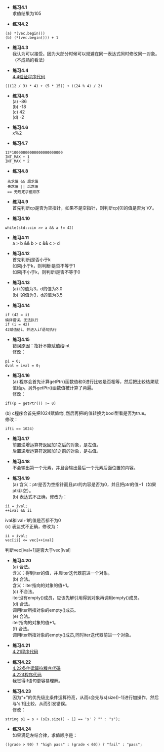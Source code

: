 * **练习4.1**  
求值结果为105  

* **练习4.2**  
```
(a) *(vec.begin())  
(b) (*(vec.begin())) + 1
```

* **练习4.3**  
我认为可以接受。因为大部分时候可以规避在同一表达式同时修改同一对象。
（不成熟的看法）

* **练习4.4**  
[4.4验证程序代码](4.4.cpp)  
```
(((12 / 3) * 4) + (5 * 15)) + ((24 % 4) / 2)
```

* **练习4.5**  
(a) -86  
(b) -18  
(c) 42  
(d) -2

* **练习4.6**  
x%2

* **练习4.7**  
```
12*10000000000000000000000
INT_MAX + 1
INT_MAX * 2
```

* **练习4.8**  
```
 先求值 && 后求值
 先求值 || 后求值
 == 无规定求值顺序 
```

* **练习4.9**  
首先判断cp是否为空指针，如果不是空指针，则判断cp[0]的值是否为'\0'。

* **练习4.10**  
```
while(std::cin >> a && a != 42)
```
* **练习4.11**  
a > b && b > c && c > d

* **练习4.12**  
首先判断j是否小于k  
如果j小于k，则判断i是否不等于1  
如果j不小于k，则判断i是否不等于0

* **练习4.13**  
(a) i的值为3，d的值为3.0  
(b) i的值为3，d的值为3.5

* **练习4.14**  
```
if (42 = i)
编译错误，无法执行
if (i = 42)
42赋值给i，并进入if语句执行
```
* **练习4.15**  
错误原因：指针不能赋值给int  
修改：
```
pi = 0;
dval = ival = 0;
```

* **练习4.16**  
(a) 程序会首先计算getPtr()函数值和0进行比较是否相等，然后把比较结果赋值给p。另外getPtr()函数值被计算了两遍。  
修改：
```
if((p = getPtr()) != 0)
```
(b) c程序会首先把1024赋值给i,然后再把i的值转换为bool型看是否为true。  
修改：
```
if(i == 1024)
```

* **练习4.17**  
前置递增运算符返回加1之后的对象，是左值。  
后置递增运算符返回加1之前的对象，是右值。

* **练习4.18**  
不会输出第一个元素，并且会输出最后一个元素后面位置的内容。

* **练习4.19**  
(a) 含义：ptr是否为空指针而且ptr的内容是否为0，并且把ptr的值+1（如果ptr非空）。  
(b) 表达式不正确，修改为：
```
ii = ival;
++ival && ii
```  
ival和ival+1的值是否都不为0  
(c) 表达式不正确，修改为：
```
ii = ival;
vec[ii] <= vec[++ival]
```
判断vec[ival+1]是否大于vec[ival]

* **练习4.20**  
(a) 合法。  
含义：得到iter的值，并且iter迭代器前进一个对象。  
(b) 合法。  
含义：iter指向的对象的值+1。  
(c) 不合法。  
iter没有empty()成员，应该先解引用得到对象再调用empty()成员。  
(d) 合法。  
调用iter所指对象的empty()成员。  
(e) 合法。  
iter指向的对象的值+1。  
(f) 合法。  
调用iter所指对象的empty()成员,同时iter迭代器前进一个对象。

* **练习4.21**  
[4.21程序代码](4.21.cpp)  

* **练习4.22**  
[4.22条件运算符程序代码](4.22/4.22_conditionOperator.cpp)  
[4.22if程序代码](4.22/4.22_if.cpp)  
我觉得if语句更容易理解。

* **练习4.23**  
因为“+”的优先级比条件运算符高，从而s会先与s[size()-1]进行加操作，然后与's'相比较，从而引发错误。  
修改：
```
string p1 = s + (s[s.size() - 1] == 's' ? "" : "s");
```

* **练习4.24**  
如果满足左结合律，求值顺序是：
```
((grade > 90) ? "high pass" : (grade < 60)) ? "fail" : "pass";
```

